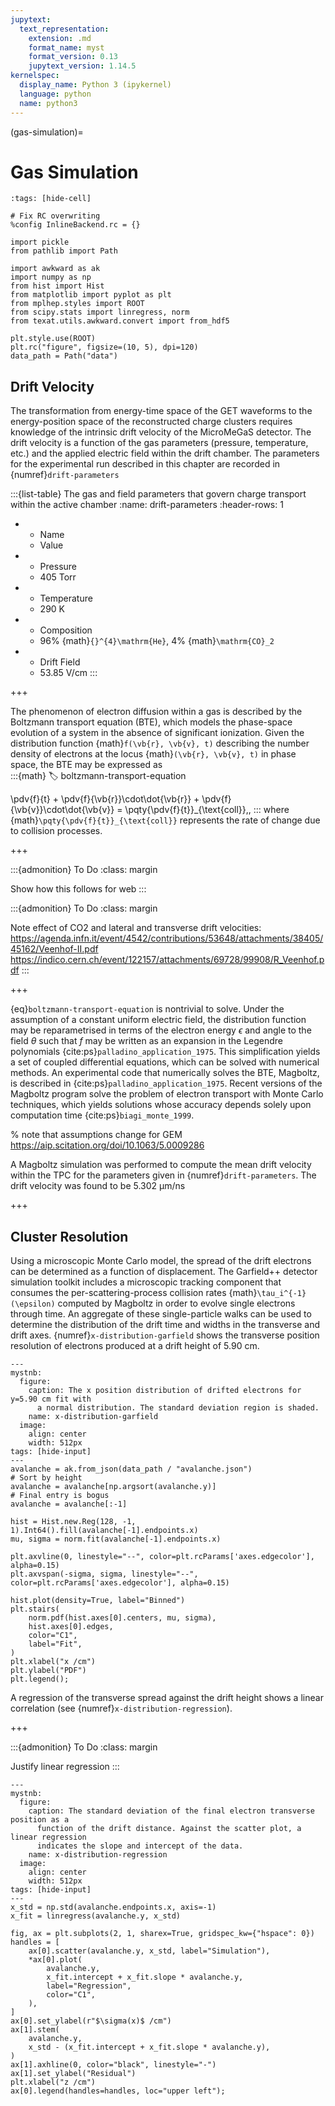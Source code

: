 ```yaml
---
jupytext:
  text_representation:
    extension: .md
    format_name: myst
    format_version: 0.13
    jupytext_version: 1.14.5
kernelspec:
  display_name: Python 3 (ipykernel)
  language: python
  name: python3
---
```


(gas-simulation)=
# Gas Simulation

```{code-cell} ipython3
:tags: [hide-cell]

# Fix RC overwriting
%config InlineBackend.rc = {}

import pickle
from pathlib import Path

import awkward as ak
import numpy as np
from hist import Hist
from matplotlib import pyplot as plt
from mplhep.styles import ROOT
from scipy.stats import linregress, norm
from texat.utils.awkward.convert import from_hdf5

plt.style.use(ROOT)
plt.rc("figure", figsize=(10, 5), dpi=120)
data_path = Path("data")
```

## Drift Velocity

The transformation from energy-time space of the GET waveforms to the energy-position space of the reconstructed charge clusters requires knowledge of the intrinsic drift velocity of the MicroMeGaS detector. The drift velocity is a function of the gas parameters (pressure, temperature, etc.) and the applied electric field within the drift chamber. The parameters for the experimental run described in this chapter are recorded in {numref}`drift-parameters`

:::{list-table} The gas and field parameters that govern charge transport within the active chamber
:name: drift-parameters
:header-rows: 1

- - Name
  - Value
- - Pressure
  - 405 Torr
- - Temperature
  - 290 K
- - Composition
  - 96% {math}`{}^{4}\mathrm{He}`, 4% {math}`\mathrm{CO}_2`
- - Drift Field
  - 53.85 V/cm
:::

+++

The phenomenon of electron diffusion within a gas is described by the Boltzmann transport equation (BTE), which models the phase-space evolution of a system in the absence of significant ionization. Given the distribution function {math}`f(\vb{r}, \vb{v}, t)` describing the number density of electrons at the locus {math}`(\vb{r}, \vb{v}, t)` in phase space, the BTE may be expressed as  
:::{math}
:label: boltzmann-transport-equation

\pdv{f}{t} + \pdv{f}{\vb{r}}\cdot\dot{\vb{r}} +
             \pdv{f}{\vb{v}}\cdot\dot{\vb{v}} 
           = \pqty{\pdv{f}{t}}_{\text{coll}}\,,
:::
where {math}`\pqty{\pdv{f}{t}}_{\text{coll}}` represents the rate of change due to collision processes.

+++

:::{admonition} To Do
:class: margin


Show how this follows for web
:::

:::{admonition} To Do
:class: margin


Note effect of CO2 and lateral and transverse drift velocities: https://agenda.infn.it/event/4542/contributions/53648/attachments/38405/45162/Veenhof-II.pdf
https://indico.cern.ch/event/122157/attachments/69728/99908/R_Veenhof.pdf
:::

+++

{eq}`boltzmann-transport-equation` is nontrivial to solve. Under the assumption of a constant uniform electric field, the distribution function may be reparametrised in terms of the electron energy $\epsilon$ and angle to the field $\theta$ such that $f$ may be written as an expansion in the Legendre polynomials {cite:ps}`palladino_application_1975`. This simplification yields a set of coupled differential equations, which can be solved with numerical methods. An experimental code that numerically solves the BTE, Magboltz, is described in {cite:ps}`palladino_application_1975`. Recent versions of the Magboltz program solve the problem of electron transport with Monte Carlo techniques, which yields solutions whose accuracy depends solely upon computation time {cite:ps}`biagi_monte_1999`.

% note that assumptions change for GEM https://aip.scitation.org/doi/10.1063/5.0009286

A Magboltz simulation was performed to compute the mean drift velocity within the TPC for the parameters given in {numref}`drift-parameters`. The drift velocity was found to be 5.302&nbsp;µm/ns

+++

## Cluster Resolution

Using a microscopic Monte Carlo model, the spread of the drift electrons can be determined as a function of displacement. The Garfield++ detector simulation toolkit includes a microscopic tracking component that consumes the per-scattering-process collision rates {math}`\tau_i^{-1}(\epsilon)` computed by Magboltz in order to evolve single electrons through time. An aggregate of these single-particle walks can be used to determine the distribution of the drift time and widths in the transverse and drift axes. {numref}`x-distribution-garfield` shows the transverse position resolution of electrons produced at a drift height of 5.90&nbsp;cm.

```{code-cell} ipython3
---
mystnb:
  figure:
    caption: The x position distribution of drifted electrons for y=5.90 cm fit with
      a normal distribution. The standard deviation region is shaded.
    name: x-distribution-garfield
  image:
    align: center
    width: 512px
tags: [hide-input]
---
avalanche = ak.from_json(data_path / "avalanche.json")
# Sort by height
avalanche = avalanche[np.argsort(avalanche.y)]
# Final entry is bogus
avalanche = avalanche[:-1]

hist = Hist.new.Reg(128, -1, 1).Int64().fill(avalanche[-1].endpoints.x)
mu, sigma = norm.fit(avalanche[-1].endpoints.x)

plt.axvline(0, linestyle="--", color=plt.rcParams['axes.edgecolor'], alpha=0.15)
plt.axvspan(-sigma, sigma, linestyle="--", color=plt.rcParams['axes.edgecolor'], alpha=0.15)

hist.plot(density=True, label="Binned")
plt.stairs(
    norm.pdf(hist.axes[0].centers, mu, sigma),
    hist.axes[0].edges,
    color="C1",
    label="Fit",
)
plt.xlabel("x /cm")
plt.ylabel("PDF")
plt.legend();
```

A regression of the transverse spread against the drift height shows a linear correlation (see {numref}`x-distribution-regression`).

+++

:::{admonition} To Do
:class: margin


Justify linear regression
:::

```{code-cell} ipython3
---
mystnb:
  figure:
    caption: The standard deviation of the final electron transverse position as a
      function of the drift distance. Against the scatter plot, a linear regression
      indicates the slope and intercept of the data.
    name: x-distribution-regression
  image:
    align: center
    width: 512px
tags: [hide-input]
---
x_std = np.std(avalanche.endpoints.x, axis=-1)
x_fit = linregress(avalanche.y, x_std)

fig, ax = plt.subplots(2, 1, sharex=True, gridspec_kw={"hspace": 0})
handles = [
    ax[0].scatter(avalanche.y, x_std, label="Simulation"),
    *ax[0].plot(
        avalanche.y,
        x_fit.intercept + x_fit.slope * avalanche.y,
        label="Regression",
        color="C1",
    ),
]
ax[0].set_ylabel(r"$\sigma(x)$ /cm")
ax[1].stem(
    avalanche.y,
    x_std - (x_fit.intercept + x_fit.slope * avalanche.y),
)
ax[1].axhline(0, color="black", linestyle="-")
ax[1].set_ylabel("Residual")
plt.xlabel("z /cm")
ax[0].legend(handles=handles, loc="upper left");
```

```{code-cell} ipython3

```
